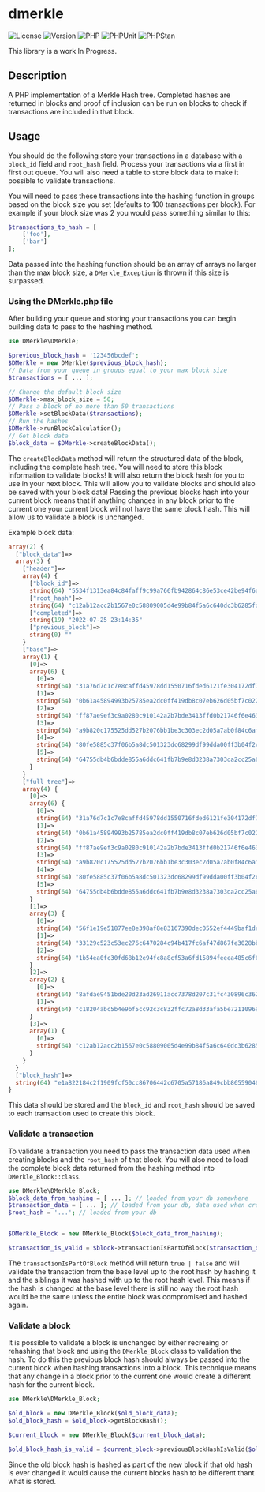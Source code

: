 # dmerkle

![License](https://img.shields.io/badge/license-The%20Unlicense-blue)
![Version](https://img.shields.io/badge/Version:%201.0.0-green)
![PHP](https://img.shields.io/badge/PHP%20^7.4-777BB4?logo=php&logoColor=white)
![PHPUnit](https://github.com/dpcobb/DMerkle/actions/workflows/php.yml/badge.svg)
![PHPStan](https://github.com/dpcobb/DMerkle/actions/workflows/phpstan.yml/badge.svg)


This library is a work In Progress.

## Description

A PHP implementation of a Merkle Hash tree. Completed hashes are returned in blocks and proof of inclusion can be run on blocks to check if transactions are included in that block.

## Usage

You should do the following store your transactions in a database with a `block_id` field and `root_hash` field. Process your transactions via a first in first out queue. You will also need a table to store block data to make it possible to validate transactions.

You will need to pass these transactions into the hashing function in groups based on the block size you set (defaults to 100 transactions per block). For example if your block size was 2 you would pass something similar to this:

```php
$transactions_to_hash = [
    ['foo'],
    ['bar']
];
```

Data passed into the hashing function should be an array of arrays no larger than the max block size, a `DMerkle_Exception` is thrown if this size is surpassed.

### Using the DMerkle.php file

After building your queue and storing your transactions you can begin building data to pass to the hashing method.

```php
use DMerkle\DMerkle;

$previous_block_hash = '123456bcdef';
$DMerkle = new DMerkle($previous_block_hash);
// Data from your queue in groups equal to your max block size
$transactions = [ ... ];

// Change the default block size
$DMerkle->max_block_size = 50;
// Pass a block of no more than 50 transactions
$DMerkle->setBlockData($transactions);
// Run the hashes
$DMerkle->runBlockCalculation();
// Get block data
$block_data = $DMerkle->createBlockData();
```

The `createBlockData` method will return the structured data of the block, including the complete hash tree. You will need to store this block information to validate blocks! It will also return the block hash for you to use in your next block. This will allow you to validate blocks and should also be saved with your block data! Passing the previous blocks hash into your current block means that if anything changes in any block prior to the current one your current block will not have the same block hash. This will allow us to validate a block is unchanged.

Example block data:

```php
array(2) {
  ["block_data"]=>
  array(3) {
    ["header"]=>
    array(4) {
      ["block_id"]=>
      string(64) "5534f1313ea84c84faff9c99a766fb942864c86e53ce42be94f6a9bc7c322d43"
      ["root_hash"]=>
      string(64) "c12ab12acc2b1567e0c58809005d4e99b84f5a6c640dc3b6285fd70177242fc4"
      ["completed"]=>
      string(19) "2022-07-25 23:14:35"
      ["previous_block"]=>
      string(0) ""
    }
    ["base"]=>
    array(1) {
      [0]=>
      array(6) {
        [0]=>
        string(64) "31a76d7c1c7e8caffd45978dd1550716fded6121fe304172df75182b5888a49d"
        [1]=>
        string(64) "0b61a45894993b25785ea2dc0ff419db8c07eb626d05bf7c02268f536868f36c"
        [2]=>
        string(64) "ff87ae9ef3c9a0280c910142a2b7bde3413ffd0b21746f6e46359aa6ed67baea"
        [3]=>
        string(64) "a9b820c175525dd527b2076bb1be3c303ec2d05a7ab0f84c6af90d040ceb3230"
        [4]=>
        string(64) "80fe5885c37f06b5a8dc501323dc68299df99dda00ff3b04f2c9a9b7a37477bc"
        [5]=>
        string(64) "64755db4b6bdde855a6ddc641fb7b9e8d3238a7303da2cc25a6a4631304bd81b"
      }
    }
    ["full_tree"]=>
    array(4) {
      [0]=>
      array(6) {
        [0]=>
        string(64) "31a76d7c1c7e8caffd45978dd1550716fded6121fe304172df75182b5888a49d"
        [1]=>
        string(64) "0b61a45894993b25785ea2dc0ff419db8c07eb626d05bf7c02268f536868f36c"
        [2]=>
        string(64) "ff87ae9ef3c9a0280c910142a2b7bde3413ffd0b21746f6e46359aa6ed67baea"
        [3]=>
        string(64) "a9b820c175525dd527b2076bb1be3c303ec2d05a7ab0f84c6af90d040ceb3230"
        [4]=>
        string(64) "80fe5885c37f06b5a8dc501323dc68299df99dda00ff3b04f2c9a9b7a37477bc"
        [5]=>
        string(64) "64755db4b6bdde855a6ddc641fb7b9e8d3238a7303da2cc25a6a4631304bd81b"
      }
      [1]=>
      array(3) {
        [0]=>
        string(64) "56f1e19e51877ee8e398af8e83167390dec0552ef4449baf1de717bb7b22ab5d"
        [1]=>
        string(64) "33129c523c53ec276c6470284c94b417fc6af47d867fe3028bba05d7d4e2eb9c"
        [2]=>
        string(64) "1b54ea0fc30fd68b12e94fc8a8cf53a6fd15894feeea485c6f6a1c8496f5dbc9"
      }
      [2]=>
      array(2) {
        [0]=>
        string(64) "8afdae9451bde20d23ad26911acc7378d207c31fc430896c362e105b823c667e"
        [1]=>
        string(64) "c18204abc5b4e9bf5cc92c3c832ffc72a8d33afa5be72110969530ae142eacd6"
      }
      [3]=>
      array(1) {
        [0]=>
        string(64) "c12ab12acc2b1567e0c58809005d4e99b84f5a6c640dc3b6285fd70177242fc4"
      }
    }
  }
  ["block_hash"]=>
  string(64) "e1a822184c2f1909fcf50cc86706442c6705a57186a849cbb86559046c38b0be"
}
```

This data should be stored and the `block_id` and `root_hash` should be saved to each transaction used to create this block.

### Validate a transaction

To validate a transaction you need to pass the transaction data used when creating blocks and the `root_hash` of that block. You will also need to load the complete block data returned from the hashing method into `DMerkle_Block::class`.

```php
use DMerkle\DMerkle_Block;
$block_data_from_hashing = [ ... ]; // loaded from your db somewhere
$transaction_data = [ ... ]; // loaded from your db, data used when creating blocks
$root_hash = '...'; // loaded from your db


$DMerkle_Block = new DMerkle_Block($block_data_from_hashing);

$transaction_is_valid = $block->transactionIsPartOfBlock($transaction_data, $root_hash);
```
The `transactionIsPartOfBlock` method will return `true | false` and will validate the transaction from the base level up to the root hash by hashing it and the siblings it was hashed with up to the root hash level. This means if the hash is changed at the base level there is still no way the root hash would be the same unless the entire block was compromised and hashed again.

### Validate a block

It is possible to validate a block is unchanged by either recreaing or rehashing that block and using the `DMerkle_Block` class to validation the hash. To do this the previous block hash should always be passed into the current block when hashing transactions into a block. This technique means that any change in a block prior to the current one would create a different hash for the current block.

```php
use DMerkle\DMerkle_Block;

$old_block = new DMerkle_Block($old_block_data);
$old_block_hash = $old_block->getBlockHash();

$current_block = new DMerkle_Block($current_block_data);

$old_block_hash_is_valid = $current_block->previousBlockHashIsValid($old_block_hash, $current_block_stored_hash)

```
Since the old block hash is hashed as part of the new block if that old hash is ever changed it would cause the current blocks hash to be different thant what is stored.